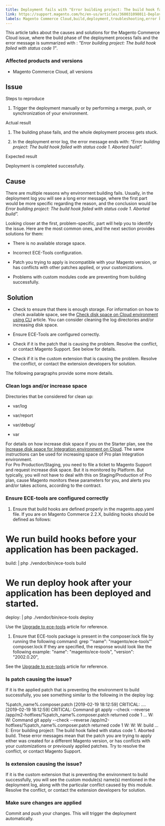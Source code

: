 ```yaml
---
title: Deployment fails with "Error building project: The build hook failed with status code 1"
link: https://support.magento.com/hc/en-us/articles/360031098011-Deployment-fails-with-Error-building-project-The-build-hook-failed-with-status-code-1-
labels: Magento Commerce Cloud,build,deployment,troubleshooting,error building
---
```


This article talks about the causes and solutions for the Magento Commerce Cloud issue, where the build phase of the deployment process fails and the error message is summarized with : *"Error building project: The build hook failed with status code 1"*.

### Affected products and versions

* Magento Commerce Cloud, all versions

## Issue

Steps to reproduce

1. Trigger the deployment manually or by performing a merge, push, or synchronization of your environment.

Actual result

1. The building phase fails, and the whole deployment process gets stuck.

1. In the deployment error log, the error message ends with: *"Error building project: The build hook failed with status code 1. Aborted build".*

Expected result

Deployment is completed successfully.

## Cause

There are multiple reasons why environment building fails. Usually, in the deployment log you will see a long error message, where the first part would be more specific regarding the reason, and the conclusion would be *Error building project: The build hook failed with status code 1. Aborted build".*

Looking closer at the first, problem-specific, part will help you to identify the issue. Here are the most common ones, and the next section provides solutions for them:

* There is no available storage space.

* Incorrect ECE-Tools configuration.

* Patch you trying to apply is incompatible with your Magento version, or has conflicts with other patches applied, or your customizations.

* Problems with custom modules code are preventing from building successfully.

##  Solution

* Check to ensure that there is enough storage. For information on how to check available space, see the [Check disk space on Cloud environment using CLI](https://support.magento.com/hc/en-us/articles/360005932713) article. You can consider cleaning the log directories and/or increasing disk space.

* Ensure ECE-Tools are configured correctly.

* Check if it is the patch that is causing the problem. Resolve the conflict, or contact Magento Support. See below for details.

* Check if it is the custom extension that is causing the problem. Resolve the conflict, or contact the extension developers for solution.

The following paragraphs provide some more details.

### Clean logs and/or increase space

Directories that be considered for clean up:

* var/log

* var/report

* var/debug/

* var

For details on how increase disk space if you on the Starter plan, see the [Increase disk space for Integration environment on Cloud](https://support.magento.com/hc/en-us/articles/360005189554-Increase-disk-space-for-Integration-environment-on-Cloud). The same instructions can be used for increasing space of Pro plan Integration environment.  
 For Pro Production/Staging, you need to file a ticket to Magento Support and request increase disk space. But it is monitored by Platform. But typically, you will not have to deal with this on Staging/Production of Pro plan, cause Magento monitors these parameters for you, and alerts you and/or takes actions, according to the contract.

### Ensure ECE-tools are configured correctly

1. Ensure that build hooks are defined properly in the magento.app.yaml file. If you are on Magento Commerce 2.2.X, building hooks should be defined as follows:
 # We run build hooks before your application has been packaged.
 build: |
 php ./vendor/bin/ece-tools build
 # We run deploy hook after your application has been deployed and started.
 deploy: |
 php ./vendor/bin/ece-tools deploy 

Use the [Upgrade to ece-tools](https://devdocs.magento.com/guides/v2.3/cloud/project/ece-tools-upgrade-project.html) article for reference.

1. Ensure that ECE-tools package is present in the composer.lock file by running the following command:
grep '"name": "magento/ece-tools"' composer.lock
If they are specified, the response would look like the following example:
"name": "magento/ece-tools",
"version": "2002.0.20",

See the [Upgrade to ece-tools](https://devdocs.magento.com/guides/v2.3/cloud/project/ece-tools-upgrade-project.html) article for reference.

### Is patch causing the issue?

If it is the applied patch that is preventing the environment to build successfully, you see something similar to the following in the deploy log:

%patch\_name%.composer.patch 
[2019-02-19 18:12:59] CRITICAL: 
....
[2019-02-19 18:12:59] CRITICAL: Command git apply --check --reverse /app/m2-hotfixes/%patch\_name%.composer.patch returned code 1 
...
W: 
W: Command git apply --check --reverse /app/m2-hotfixes/%patch\_name%.composer.patch returned code 1 
W: 
W: 
W: build 
...
E: Error building project: The build hook failed with status code 1. Aborted build.
These error messages mean that the patch you are trying to apply either was created for a different Magento version, or has conflicts with your customizations or previously applied patches. Try to resolve the conflict, or contact Magento Support.

### Is extension causing the issue?

If it is the custom extension that is preventing the environment to build successfully, you will see the custom module(s) name(s) mentioned in the deployment log, along with the particular conflict caused by this module. Resolve the conflict, or contact the extension developers for solution.

### Make sure changes are applied

Commit and push your changes. This will trigger the deployment automatically.



